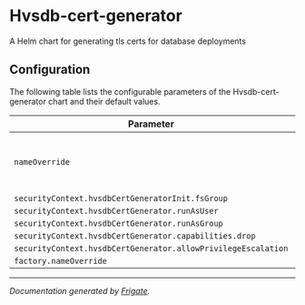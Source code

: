 
Hvsdb-cert-generator
===========

A Helm chart for generating tls certs for database deployments


## Configuration

The following table lists the configurable parameters of the Hvsdb-cert-generator chart and their default values.

| Parameter                | Description             | Default        |
| ------------------------ | ----------------------- | -------------- |
| `nameOverride` | The name for HVS DB chart (Default: .Chart.Name) | `""` |
| `securityContext.hvsdbCertGeneratorInit.fsGroup` |  | `500` |
| `securityContext.hvsdbCertGenerator.runAsUser` |  | `503` |
| `securityContext.hvsdbCertGenerator.runAsGroup` |  | `500` |
| `securityContext.hvsdbCertGenerator.capabilities.drop` |  | `["all"]` |
| `securityContext.hvsdbCertGenerator.allowPrivilegeEscalation` |  | `false` |
| `factory.nameOverride` |  | `""` |



---
_Documentation generated by [Frigate](https://frigate.readthedocs.io)._

